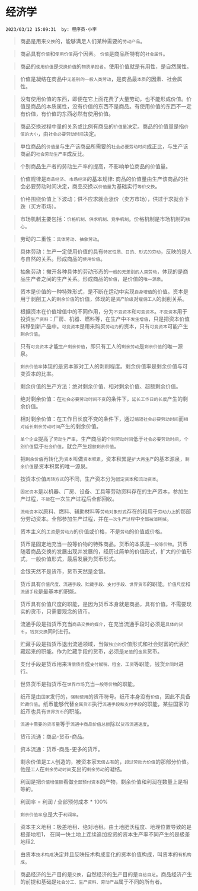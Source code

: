 # 经济学
`2023/03/12 15:09:31  by: 程序员·小李`

> 商品是用来`交换`的，能够满足人们某种需要的`劳动产品`。


> 商品具有`价值`和`使用价值`两个因素。 `价值`是商品所特有的`社会属性`。


> 商品的`使用价值`是`交换价值`的`物质承担者`。使用价值就是有用性，是自然属性。


> 价值是凝结在商品中`无差别的一般人类劳动`，是商品最`本质`的因素、社会属性。


> 没有使用价值的东西，即便在它上面花费了大量劳动，也不能形成价值。价值是商品的本质属性，没有价值的东西不是商品。有使用价值的东西不一定有价值，有价值的东西必然有使用价值。


> 商品交换过程中量的关系或比例有商品的`价值量`决定。商品的价值量是指`价值的大小`，由`社会必要劳动时间`决定。


> 单位商品的`价值量`与生产该商品所需要的`社会必要劳动时间`成正比，与生产该商品的`社会劳动生产率`成反比。


> 个别商品生产者的劳动生产率的提高，不影响单位商品的价值量。


> 价值规律是`商品经济`、`市场经济`的基本规律: 商品的价值量由生产该商品的社会必要劳动时间决定，商品交换以`价值量`为基础实行`等价交换`。


> 价格围绕价值上下波动；供不应求就会涨价（卖方市场），供过于求就会下跌（买方市场）。


> 市场机制主要包括：`价格机制、供求机制、竞争机制`。价格机制是市场机制的`核心`。


> 劳动的二重性：`具体劳动`、`抽象劳动`。


> 具体劳动：生产一定使用价值的具有`特定性质、目的、形式的劳动`，反映的是人与自然的关系。形成商品的`使用价值`。


> 抽象劳动：撇开各种具体的劳动形态的`一般的无差别的人类劳动`，体现的是商品生产者之间的生产关系。形成商品的`价值`，是价值的`唯一源泉`。


> 资本是价值的一种特殊形式，是不断在运动中实现`自身增值`的价值。资本是用于剥削工人的`剩余价值`的价值，体现的是`资产阶级`对`雇佣工人`的剥削关系。


> 根据资本在价值增值中的不同作用，分为`不变资本`和`可变资本`。`不变资本`用于投资`生产资料`：厂房、机器、燃料等，在生产中`不发生增值`，只是把资本价值转移到新产品中。`可变资本`是用来购买`劳动力`的资本，只有`可变资本`可能产生`剩余价值`。


> 只有`可变资本`才能`生产剩余价值`，即只有工人的`剩余劳动`是`剩余价值`的唯一源泉。


> `剩余价值率`体现的是资本家对工人的剥削程度。剩余价值率是剩余价值与可变资本的比率。


> 剩余价值的生产方法：绝对剩余价值、相对剩余价值、超额剩余价值。


> 绝对剩余价值：在`社会必要劳动时间不变`的条件下，`延长工作日的长度`产生的剩余价值。


> 相对剩余价值：在工作日长度不变的条件下，通过`缩短社会必要劳动时间`而`相对延长剩余劳动时间`产生的剩余价值。


> `单个企业`提高了`劳动生产率`，生产商品的`个别劳动时间`低于`社会必要劳动时间`，`个别价值`低于`社会价值`，就会产生`超额剩余价值`。


> 把`剩余价值`再转化为`资本`叫做`资本积累`，资本积累是`扩大再生产`的基本源泉，`剩余价值`是资本积累的唯一源泉。


> 按资本价值`周转方式`的不同，生产资本分为`固定资本`和`流动资本`。


> `固定资本`是以机器、厂房、设备、工具等劳动资料存在的生产资本，参加生产过程，`不能`在一次生产过程后全部回收。


> `流动资本`以原料、燃料、辅助材料等`劳动对象形式`存在的和用于`劳动力上`的那部分劳动资本。全部参加生产过程，并在`一次生产过程`中`全部被消耗掉`。


> 资本主义的`工资`是`劳动力`的价值或价格，不是`劳动`的价值或价格。


> 货币是固定地充当一般等价物的特殊商品。货币的本质是`一般等价物`。货币随着商品交换的发展出现并发展的，经历过简单的价值形式，扩大的价值形式，一般价值形式，最后发展为货币形式。


> 金银天然不是货币，货币天然是金银。


> 货币具有`价值尺度、流通手段、贮藏手段、支付手段、世界货币`的职能。`价值尺度`和`流通手段`是最基本的职能。


> 货币具有价值尺度的职能，是因为货币本身就是商品，具有价值。不需要现实的货币，只需要观念的货币。


> 流通手段是指货币充当`商品交换的媒介`，在充当流通手段时必须是`具体的货币`，`钱货交换`同时进行。


> 贮藏手段是指货币退出流通领域，当做`独立的`价值形式和社会财富的代表贮藏起来的职能。作为贮藏手段的货币，必须是`足值`的`金属`货币。


> 支付手段是货币用来`清偿债务`或`支付赋税、租金、工资`等职能，钱货`非同时`进行。


> 世界货币是指货币在`世界市场`充当`一般等价物`的职能。


> 纸币是由`国家`发行的，`强制使用`的货币符号。纸币本身没有`价值`，因此不具备`贮藏价值`。纸币能够代替`金属货币`执行`流通手段和支付手段`的职能，某些国家的纸币也具有`世界货币`的职能。


> `流通中需要的货币量`等于`流通中商品价值总额`除以`货币流通速度`。


> 货币流通：商品-货币-商品。


> 资本流通：货币-商品-更多的货币。


> 剩余价值是`工人`创造的，被资本家`无偿占有`的，`超过劳动力价值`的那部分价值。他是`工人`在`剩余劳动时间`支出的`剩余劳动`的凝结。


> 利润是把`价值增值额`看做`全部预付资本`的产物，剩余价值和利润在数量上是相等的。


> 利润率 = 利润 / 全部预付成本 * 100%


> `剩余价值率`总是大于`利润率`。


> 资本主义地租：极差地租、绝对地租。由土地肥沃程度、地理位置导致的是极差地租1， 在同一快土地上连续追加投资的资本生产率不同产生的是极差地租2.


> 由资本`技术构成`决定并且反映技术构成变化的资本价值构成，叫资本的`有机构成`。


> 商品经济的生产目的是`交换`，自然经济的生产目的是`自给自足`。商品经济产生的前提和基础是`社会分工、生产资料、劳动产品`属于不同的所有者。